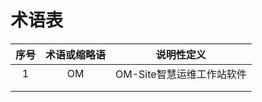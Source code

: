# 术语表
| 序号         | 术语或缩略语    |  说明性定义  |
| :--------:  | :-----:  | :-: |
| 1           | OM      |   OM-Site智慧运维工作站软件    |
|             |         |      |
|             |         |       |
